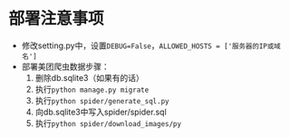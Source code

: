 # 部署注意事项

- 修改setting.py中，设置`DEBUG=False`，`ALLOWED_HOSTS = ['服务器的IP或域名']`
- 部署美团爬虫数据步骤：
    1. 删除db.sqlite3（如果有的话）
    2. 执行`python manage.py migrate`
    3. 执行`python spider/generate_sql.py`
    4. 向db.sqlite3中写入spider/spider.sql
    5. 执行`python spider/download_images/py`